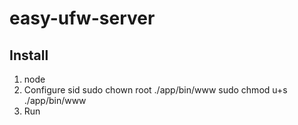 # easy-ufw-server

Install
-----------------------------------
1. node
2. Configure sid
sudo chown root ./app/bin/www
sudo chmod u+s ./app/bin/www
3. Run

